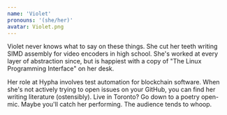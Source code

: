 ```yaml
---
name: 'Violet'
pronouns: '(she/her)'
avatar: Violet.png
---
```

Violet never knows what to say on these things. She cut her teeth writing SIMD assembly for video encoders in high school. She's worked at every layer of abstraction since, but is happiest with a copy of "The Linux Programming Interface" on her desk.


Her role at Hypha involves test automation for blockchain software. When she's not actively trying to open issues on your GitHub, you can find her writing literature (ostensibly). Live in Toronto? Go down to a poetry open-mic. Maybe you'll catch her performing. The audience tends to whoop.
